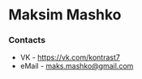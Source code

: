 Maksim Mashko
=============


### Contacts

-   VK - https://vk.com/kontrast7
-   eMail - maks.mashko@gmail.com
